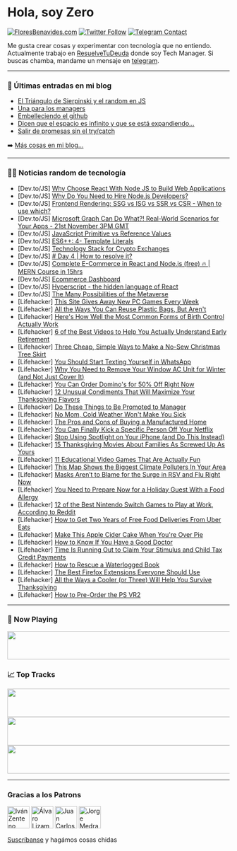 # Hola, soy Zero

[![FloresBenavides.com](https://img.shields.io/website?down_message=oops&label=MiBlog&style=for-the-badge&up_message=online&url=https%3A%2F%2Ffloresbenavides.com)](https://floresbenavides.com) [![Twitter Follow](https://img.shields.io/twitter/follow/ZeroDragon?color=%231DA1F2&label=Follow&logo=twitter&logoColor=ffffff&style=for-the-badge)](https://twitter.com/zerodragon) [![Telegram Contact](https://img.shields.io/badge/escr%C3%ADbeme-ZeroDragon-%2326A5E4?style=for-the-badge&logo=telegram)](https://t.me/zerodragon)

Me gusta crear cosas y experimentar con tecnología que no entiendo.
Actualmente trabajo en [ResuelveTuDeuda](http://github.com/resuelve) donde soy Tech Manager.
Si buscas chamba, mandame un mensaje en [telegram](https://t.me/zerodragon).

---

### 📕 Últimas entradas en mi blog
<!-- BLOG-POST-LIST:START -->
- [El Triángulo de Sierpinski y el random en JS](https://floresbenavides.com/el-triangulo-de-sierpinski-y-el-random-en-js/)
- [Una para los managers](https://floresbenavides.com/una-para-los-managers/)
- [Embelleciendo el github](https://floresbenavides.com/embelleciendo-el-github/)
- [Dicen que el espacio es infinito y que se está expandiendo…](https://floresbenavides.com/dicen-que-el-espacio-es-infinito-y-que-se-esta-expandiendo/)
- [Salir de promesas sin el try/catch](https://floresbenavides.com/salir-de-promesas-sin-el-try-catch/)
<!-- BLOG-POST-LIST:END -->

➡️ [Más cosas en mi blog...](https://floresbenavides.com)

---

### 👨‍💻 Noticias random de tecnología
<!-- TECH-POSTS:START -->
- [Dev.to/JS] [Why Choose React With Node JS to Build Web Applications](https://dev.to/dhavals32773572/why-choose-react-with-node-js-to-build-web-applications-2mdn)
- [Dev.to/JS] [Why Do You Need to Hire Node.js Developers?](https://dev.to/scalacode/why-do-you-need-to-hire-nodejs-developers-11c9)
- [Dev.to/JS] [Frontend Rendering: SSG vs ISG vs SSR vs CSR - When to use which?](https://dev.to/devtestsca/frontend-rendering-ssg-vs-isg-vs-ssr-vs-csr-when-to-use-which-1ab2)
- [Dev.to/JS] [Microsoft Graph Can Do What?! Real-World Scenarios for Your Apps - 21st November 3PM GMT](https://dev.to/azure/microsoft-graph-can-do-what-real-world-scenarios-for-your-apps-21st-november-3pm-gmt-4nb9)
- [Dev.to/JS] [JavaScript Primitive vs Reference Values](https://dev.to/indirakumar/javascript-primitive-vs-reference-values-1kmm)
- [Dev.to/JS] [ES6++: 4- Template Literals](https://dev.to/hassanzohdy/es6-4-template-literals-41hb)
- [Dev.to/JS] [Technology Stack for Crypto Exchanges](https://dev.to/hivelance/technology-stack-for-crypto-exchanges-44lo)
- [Dev.to/JS] [# Day 4 | How to resolve it?](https://dev.to/weijuer/-day-4-how-to-resolve-it-3ppn)
- [Dev.to/JS] [Complete E-Commerce in React and Node.js &lpar;free&rpar; 🔥 | MERN Course in 15hrs](https://dev.to/chaoocharles/complete-e-commerce-in-react-and-nodejs-free-mern-course-in-15hrs-3ln2)
- [Dev.to/JS] [Ecommerce Dashboard](https://dev.to/badreddinezatout/ecommerce-dashboard-9hk)
- [Dev.to/JS] [Hyperscript - the hidden language of React](https://dev.to/govindkumwat/hyperscript-the-hidden-language-of-react-2fj0)
- [Dev.to/JS] [The Many Possibilities of the Metaverse](https://dev.to/nftslab/the-many-possibilities-of-the-metaverse-24ab)
- [Lifehacker] [This Site Gives Away New PC Games Every Week](https://lifehacker.com/this-site-gives-away-new-pc-games-every-week-1849792344)
- [Lifehacker] [All the Ways You Can Reuse Plastic Bags, But Aren&#39;t](https://lifehacker.com/all-the-ways-you-can-reuse-plastic-bags-but-arent-1849792428)
- [Lifehacker] [Here&#39;s How Well the Most Common Forms of Birth Control Actually Work](https://lifehacker.com/heres-how-well-the-most-common-forms-of-birth-control-a-1849792332)
- [Lifehacker] [6 of the Best Videos to Help You Actually Understand Early Retirement](https://lifehacker.com/6-of-the-best-videos-to-help-you-actually-understand-ea-1849785268)
- [Lifehacker] [Three Cheap, Simple Ways to Make a No-Sew Christmas Tree Skirt](https://lifehacker.com/three-cheap-simple-ways-to-make-a-no-sew-christmas-tre-1849790819)
- [Lifehacker] [You Should Start Texting Yourself in WhatsApp](https://lifehacker.com/you-should-start-texting-yourself-in-whatsapp-1849790925)
- [Lifehacker] [Why You Need to Remove Your Window AC Unit for Winter &lpar;and Not Just Cover It&rpar;](https://lifehacker.com/why-you-need-to-remove-your-window-ac-unit-for-winter-1849790823)
- [Lifehacker] [You Can Order Domino&#39;s for 50% Off Right Now](https://lifehacker.com/you-can-order-dominos-for-50-off-right-now-1849790953)
- [Lifehacker] [12 Unusual Condiments That Will Maximize Your Thanksgiving Flavors](https://lifehacker.com/12-unusual-condiments-that-will-maximize-your-thanksgiv-1849790619)
- [Lifehacker] [Do These Things to Be Promoted to Manager](https://lifehacker.com/do-these-things-to-be-promoted-to-manager-1849790419)
- [Lifehacker] [No Mom, Cold Weather Won&#39;t Make You Sick](https://lifehacker.com/no-mom-cold-weather-wont-make-you-sick-1849790245)
- [Lifehacker] [The Pros and Cons of Buying a Manufactured Home](https://lifehacker.com/the-pros-and-cons-of-buying-a-manufactured-home-1849790187)
- [Lifehacker] [You Can Finally Kick a Specific Person Off Your Netflix](https://lifehacker.com/you-can-finally-kick-a-specific-person-off-your-netflix-1849789963)
- [Lifehacker] [Stop Using Spotlight on Your iPhone &lpar;and Do This Instead&rpar;](https://lifehacker.com/stop-using-spotlight-on-your-iphone-and-do-this-instea-1849789391)
- [Lifehacker] [15 Thanksgiving Movies About Families As Screwed Up As Yours](https://lifehacker.com/15-thanksgiving-movies-about-families-as-screwed-up-as-1849784767)
- [Lifehacker] [11 Educational Video Games That Are Actually Fun](https://lifehacker.com/11-educational-video-games-that-are-actually-fun-1849788759)
- [Lifehacker] [This Map Shows the Biggest Climate Polluters In Your Area](https://lifehacker.com/this-map-shows-the-biggest-climate-polluters-in-your-ar-1849787582)
- [Lifehacker] [Masks Aren’t to Blame for the Surge in RSV and Flu Right Now](https://lifehacker.com/masks-aren-t-to-blame-for-the-surge-in-rsv-and-flu-righ-1849785992)
- [Lifehacker] [You Need to Prepare Now for a Holiday Guest With a Food Allergy](https://lifehacker.com/you-need-to-prepare-now-for-a-holiday-guest-with-a-food-1849787376)
- [Lifehacker] [12 of the Best Nintendo Switch Games to Play at Work, According to Reddit](https://lifehacker.com/12-of-the-best-nintendo-switch-games-to-play-at-work-a-1849785568)
- [Lifehacker] [How to Get Two Years of Free Food Deliveries From Uber Eats](https://lifehacker.com/how-to-get-two-years-of-free-food-deliveries-from-uber-1849786992)
- [Lifehacker] [Make This Apple Cider Cake When You&#39;re Over Pie](https://lifehacker.com/make-this-apple-cider-cake-when-youre-over-pie-1849786809)
- [Lifehacker] [How to Know If You Have a Good Doctor](https://lifehacker.com/how-to-know-if-you-have-a-good-doctor-1849786709)
- [Lifehacker] [Time Is Running Out to Claim Your Stimulus and Child Tax Credit Payments](https://lifehacker.com/time-is-running-out-to-claim-your-stimulus-and-child-ta-1849786099)
- [Lifehacker] [How to Rescue a Waterlogged Book](https://lifehacker.com/how-to-rescue-a-waterlogged-book-1849785095)
- [Lifehacker] [The Best Firefox Extensions Everyone Should Use](https://lifehacker.com/the-best-firefox-extensions-everyone-should-use-1849784170)
- [Lifehacker] [All the Ways a Cooler &lpar;or Three&rpar; Will Help You Survive Thanksgiving](https://lifehacker.com/all-the-ways-a-cooler-or-three-will-help-you-survive-1849785357)
- [Lifehacker] [How to Pre-Order the PS VR2](https://lifehacker.com/how-to-pre-order-the-ps-vr2-1849785013)<!-- TECH-POSTS:END -->

---

### 🎵 Now Playing
<a href="https://spotify-now-playing-dun.vercel.app/now-playing?open"><img src="https://spotify-now-playing-dun.vercel.app/now-playing" width="540" height="64"></a>

### 📈 Top Tracks
<a href="https://spotify-now-playing-dun.vercel.app/top-tracks?i=1&open"><img src="https://spotify-now-playing-dun.vercel.app/top-tracks?i=1" width="540" height="64"></a>
<a href="https://spotify-now-playing-dun.vercel.app/top-tracks?i=2&open"><img src="https://spotify-now-playing-dun.vercel.app/top-tracks?i=2" width="540" height="64"></a>
<a href="https://spotify-now-playing-dun.vercel.app/top-tracks?i=3&open"><img src="https://spotify-now-playing-dun.vercel.app/top-tracks?i=3" width="540" height="64"></a>

---

### Gracias a los Patrons
[<img src="https://avatars.githubusercontent.com/u/243380?v=4" alt="Iván Zenteno" width="50px">](https://github.com/k001) [<img src="https://avatars.githubusercontent.com/u/19955639?v=4" alt="Álvaro Lizama" width="50px">](https://github.com/alvarolizama) [<img src="https://avatars.githubusercontent.com/u/2718753?v=4" alt="Juan Carlos Ruiz" width="50px">](https://github.com/JuanCrg90) [<img src="https://avatars.githubusercontent.com/u/37025?v=4" alt="Jorge Medrano" width="50px">](https://github.com/h1pp1e) 

[Suscríbanse](https://www.patreon.com/zerodragon) y hagámos cosas chidas

